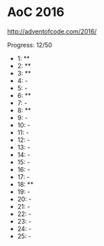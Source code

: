 AoC 2016
====

http://adventofcode.com/2016/


Progress: 12/50

- 1:      **
- 2:      **
- 3:      **
- 4:      -
- 5:      -
- 6:      **
- 7:      -
- 8:      **
- 9:      -
- 10:     -
- 11:     -
- 12:     -
- 13:     -
- 14:     -
- 15:     -
- 16:     -
- 17:     -
- 18:     **
- 19:     -
- 20:     -
- 21:     -
- 22:     -
- 23:     -
- 24:     -
- 25:     -